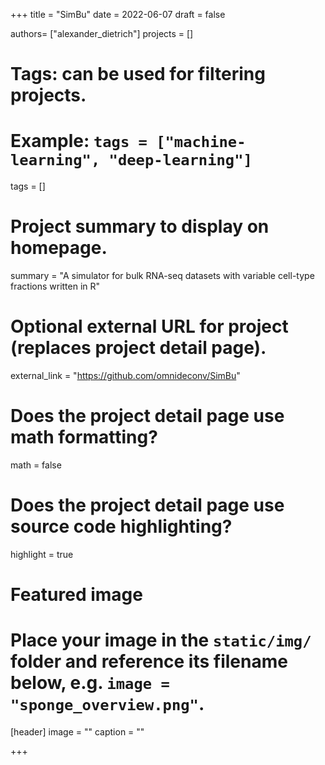 +++
title = "SimBu"
date = 2022-06-07
draft = false

authors= ["alexander_dietrich"]
projects = []

# Tags: can be used for filtering projects.
# Example: `tags = ["machine-learning", "deep-learning"]`
tags = []

# Project summary to display on homepage.
summary = "A simulator for bulk RNA-seq datasets with variable cell-type fractions written in R"


# Optional external URL for project (replaces project detail page).
external_link = "https://github.com/omnideconv/SimBu"

# Does the project detail page use math formatting?
math = false

# Does the project detail page use source code highlighting?
highlight = true

# Featured image
# Place your image in the `static/img/` folder and reference its filename below, e.g. `image = "sponge_overview.png"`.
[header]
image = ""
caption = ""

+++